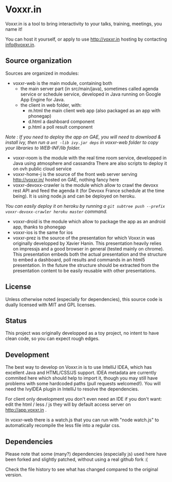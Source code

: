 Voxxr.in
========

Voxxr.in is a tool to bring interactivity to your talks, training, meetings, you name it!

You can host it yourself, or apply to use http://voxxr.in hosting by contacting info@voxxr.in.

Source organization
-------------------

Sources are organized in modules:

*   voxxr-web is the main module, containing both
    *   the main server part (in src/main/java), sometimes called agenda service or schedule service, developed in Java running on Google App Engine for Java.
    *   the client in web folder, with:
        *   m.html the main client web app (also packaged as an app with phonegap)
        *   d.html a dashboard component
        *   p.html a poll result component

_Note : If you need to deploy the app on GAE, you will need to download & install ivy, then run a `ant -lib ivy.jar deps` in voxxr-web folder to copy your libraries to WEB-INF/lib folder._

*   voxxr-room is the module with the real time room service, developped in Java using atmosphere and cassandra
    There are also scripts to deploy it on ovh public cloud service
*   voxxr-home-j is the source of the front web server serving http://voxxr.in/ hosted on GAE, nothing fancy here
*   voxxr-devoxx-crawler is the module which allow to crawl the devoxx rest API and feed the agenda it
    (for Devoxx France schedule at the time being). It is using node.js and can be deployed on heroku.

_You can easily deploy it on heroku by running a `git subtree push --prefix voxxr-devoxx-crawler heroku master` command._

*   voxxr-droid is the module which allow to package the app as an android app, thanks to phonegap
*   voxxr-ios is the same for ios
*   voxxr-prez is the source of the presentation for which Voxxr.in was originally developped by Xavier Hanin.
    This presentation heavily relies on impressjs and a good browser in general (tested mainly on chrome).
    This presentation embeds both the actual presentation and the structure to embed a dashboard, poll results and
    commands in an html5 presentation. In the future the structure should be extracted from the presentation content to
    be easily reusable with other presentations.

License
-------

Unless otherwise noted (especially for dependencies), this source code is dually licensed with MIT and GPL licenses.

Status
------

This project was originally developped as a toy project, no intent to have clean code, so you can expect rough edges.


Development
-----------

The best way to develop on Voxxr.in is to use IntelliJ IDEA, which has excellent Java and HTML/CSS/JS support.
IDEA metadata are currently commited here which should help to import it, though you may still have problems with
some hardcoded paths (pull requests welcomed!).
You will need the IvyIDEA plugin in IntelliJ to resolve the dependencies.

For client only development you don't even need an IDE if you don't want: edit the html / less / js they will by default
access server on http://app.voxxr.in .

In voxxr-web there is a watch.js that you can run with "node watch.js" to automatically recompile the less file into a
regular css.

Dependencies
------------
Please note that some (many?) dependencies (especially js) used here have been forked and slightly patched,
without using a real github fork :(

Check the file history to see what has changed compared to the original version.
